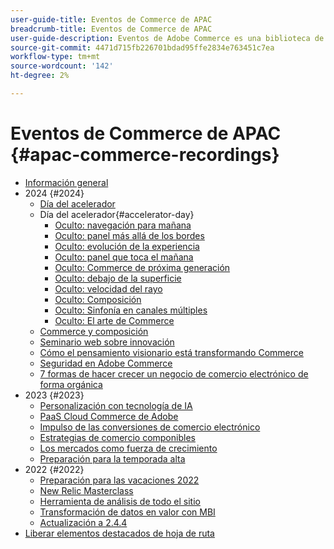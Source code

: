 ```yaml
---
user-guide-title: Eventos de Commerce de APAC
breadcrumb-title: Eventos de Commerce de APAC
user-guide-description: Eventos de Adobe Commerce es una biblioteca de vídeos en la que expertos y compañeros han compartido sus ideas y pensamientos sobre cómo utilizar Adobe Commerce.
source-git-commit: 4471d715fb226701bdad95ffe2834e763451c7ea
workflow-type: tm+mt
source-wordcount: '142'
ht-degree: 2%

---
```



# Eventos de Commerce de APAC {#apac-commerce-recordings}

+ [Información general](overview.md)
+ 2024 {#2024}
   + [Día del acelerador](2024/accelerator-day/overview.md)
   + Día del acelerador{#accelerator-day}
      + [Oculto: navegación para mañana](./2024/accelerator-day/navigating-tomorrow.md)
      + [Oculto: panel más allá de los bordes](./2024/accelerator-day/panel-beyond-borders.md)
      + [Oculto: evolución de la experiencia](./2024/accelerator-day/experience-evolution.md)
      + [Oculto: panel que toca el mañana](./2024/accelerator-day/panel-tapping-into-tomorrow.md)
      + [Oculto: Commerce de próxima generación](./2024/accelerator-day/next-gen-commerce.md)
      + [Oculto: debajo de la superficie](./2024/accelerator-day/beneath-the-surface.md)
      + [Oculto: velocidad del rayo](./2024/accelerator-day/lightning-speed.md)
      + [Oculto: Composición](./2024/accelerator-day/composability.md)
      + [Oculto: Sinfonía en canales múltiples](./2024/accelerator-day/cross-channel-symphony.md)
      + [Oculto: El arte de Commerce](./2024/accelerator-day/the-art-of-commerce.md)
   + [Commerce y composición](2024/commerce-and-composability.md)
   + [Seminario web sobre innovación](2024/innovation-spotlight.md)
   + [Cómo el pensamiento visionario está transformando Commerce](2024/visionary-thinking.md)
   + [Seguridad en Adobe Commerce](2024/security-overview.md)
   + [7 formas de hacer crecer un negocio de comercio electrónico de forma orgánica](2024/grow-ecommerce-business.md)
+ 2023 {#2023}
   + [Personalización con tecnología de IA](2023/ai-personalisation.md)
   + [PaaS Cloud Commerce de Adobe](2023/adobes-paas-cloud-commerce.md)
   + [Impulso de las conversiones de comercio electrónico](2023/ecommerce-conversions.md)
   + [Estrategias de comercio componibles](2023/composable-commerce.md)
   + [Los mercados como fuerza de crecimiento](2023/marketplaces.md)
   + [Preparación para la temporada alta](2023/peak-season-prep.md)
+ 2022 {#2022}
   + [Preparación para las vacaciones 2022](2022/holiday.md)
   + [New Relic Masterclass](2022/new-relic.md)
   + [Herramienta de análisis de todo el sitio](2022/analysis-tool.md)
   + [Transformación de datos en valor con MBI](2022/mbi.md)
   + [Actualización a 2.4.4](2022/upgrade.md)
+ [Liberar elementos destacados de hoja de ruta](release-highlights.md)

<!--+ Commerce Events {#commerce-events}
  + [Overview](commerce-events/overview.md)
  + 2022 {#2022}
    + [Top Tips and Tricks for Adobe Campaign Standard](customer-journeys/2022/tips-and-tricks.md)
    + [Develop and customize data models in Adobe [!DNL Campaign Classic]](customer-journeys/2022/data-models.md)

+ Data and insights {#commerce-release-updates}
  + [Overview](commerce-release-updates/overview.md)
  + 2022 {#2022}
    + [Innovations and trends](data-and-insights/2022/innovations.md)
    + [Sensei and Analysis Workspace](data-and-insights/2022/sensei.md)
    + [Personalize and automate with Adobe Target](data-and-insights/2022/personalize.md)
    + [Analytics and Target applications for Mobile and Apps](data-and-insights/2022/mobile-and-apps.md)
    + [Cross Device Analytics and Customer Journey Analytics](data-and-insights/2022/cross-device-analytics.md) -->